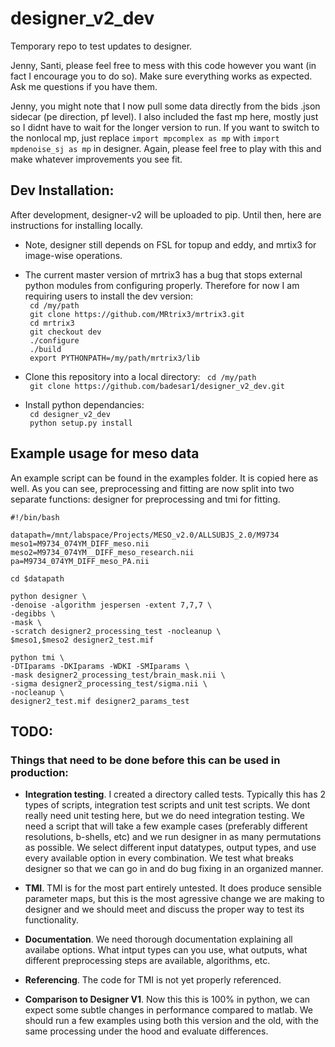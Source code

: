 # designer_v2_dev
Temporary repo to test updates to designer. 

Jenny, Santi, please feel free to mess with this code however you want (in fact I encourage you to do so). Make sure everything works as expected. Ask me questions if you have them. 

Jenny, you might note that I now pull some data directly from the bids .json sidecar (pe direction, pf level). I also included the fast mp here, mostly just so I didnt have to wait for the longer version to run. If you want to switch to the nonlocal mp, just replace `import mpcomplex as mp` with `import mpdenoise_sj as mp` in designer. Again, please feel free to play with this and make whatever improvements you see fit.

## Dev Installation:
After development, designer-v2 will be uploaded to pip. Until then, here are instructions for installing locally.

- Note, designer still depends on FSL for topup and eddy, and mrtix3 for image-wise operations. 

- The current master version of mrtrix3 has a bug that stops external python modules from configuring properly. Therefore for now I am requiring users to install the dev version:\
` cd /my/path`\
` git clone https://github.com/MRtrix3/mrtrix3.git`\
` cd mrtrix3`\
` git checkout dev`\
` ./configure`\
` ./build`\
` export PYTHONPATH=/my/path/mrtrix3/lib`

- Clone this repository into a local directory:
` cd /my/path`\
` git clone https://github.com/badesar1/designer_v2_dev.git`

- Install python dependancies:\
` cd designer_v2_dev`\
` python setup.py install`


## Example usage for meso data
An example script can be found in the examples folder. It is copied here as well. As you can see, preprocessing and fitting are now split into two separate functions: designer for preprocessing and tmi for fitting. 

```
#!/bin/bash

datapath=/mnt/labspace/Projects/MESO_v2.0/ALLSUBJS_2.0/M9734
meso1=M9734_074YM_DIFF_meso.nii
meso2=M9734_074YM__DIFF_meso_research.nii
pa=M9734_074YM_DIFF_meso_PA.nii

cd $datapath

python designer \
-denoise -algorithm jespersen -extent 7,7,7 \
-degibbs \
-mask \
-scratch designer2_processing_test -nocleanup \
$meso1,$meso2 designer2_test.mif

python tmi \
-DTIparams -DKIparams -WDKI -SMIparams \
-mask designer2_processing_test/brain_mask.nii \
-sigma designer2_processing_test/sigma.nii \
-nocleanup \
designer2_test.mif designer2_params_test
```

## TODO:
### Things that need to be done before this can be used in production:

- **Integration testing**. I created a directory called tests. Typically this has 2 types of scripts, integration test scripts and unit test scripts. We dont really need unit testing here, but we do need integration testing. 
We need a script that will take a few example cases (preferably different resolutions, b-shells, etc) and we run designer in as many permutations as possible. We select different input datatypes, output types, and use every available option in every combination. We test what breaks designer so that we can go in and do bug fixing in an organized manner.

- **TMI**. TMI is for the most part entirely untested. It does produce sensible parameter maps, but this is the most agressive change we are making to designer and we should meet and discuss the proper way to test its functionality. 

- **Documentation**. We need thorough documentation explaining all availabe options. What intput types can you use, what outputs, what different preprocessing steps are available, algorithms, etc.

- **Referencing**. The code for TMI is not yet properly referenced.

- **Comparison to Designer V1**. Now this this is 100% in python, we can expect some subtle changes in performance compared to matlab. We should run a few examples using both this version and the old, with the same processing under the hood and evaluate differences.